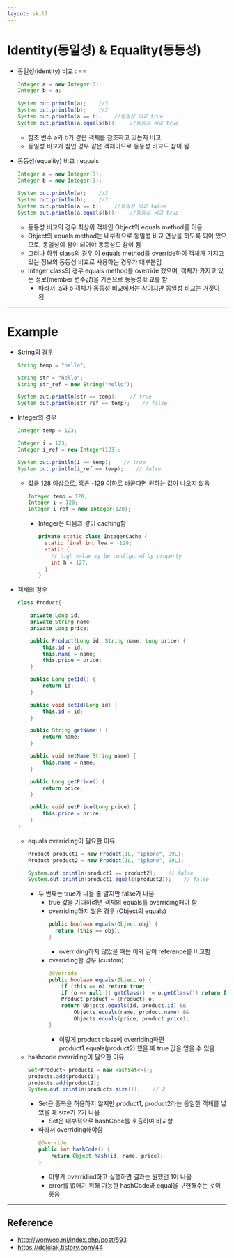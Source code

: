 ```yaml
---
layout: skill
---
```


# Identity(동일성) & Equality(동등성)

- 동일성(identity) 비교 : ==
    ```java
    Integer a = new Integer(3);
    Integer b = a;
     
    System.out.println(a);    //3
    System.out.println(b);    //3
    System.out.println(a == b);    //동일성 비교 true
    System.out.println(a.equals(b));    //동등성 비교 true
    ```
    - 참조 변수 a와 b가 같은 객체를 참조하고 있는지 비교
    - 동일성 비교가 참인 경우 같은 객체이므로 동등성 비교도 참이 됨

- 동등성(equality) 비교 : equals
    ```java
    Integer a = new Integer(3);
    Integer b = new Integer(3);
     
    System.out.println(a);    //3
    System.out.println(b);    //3
    System.out.println(a == b);    //동일성 비교 false
    System.out.println(a.equals(b));    //동등성 비교 true
    ```
    - 동등성 비교의 경우 최상위 객체인 Object의 equals method를 이용
    - Object의 equals method는 내부적으로 동일성 비교 연상을 하도록 되어 있으므로, 동일성이 참이 되어야 동등성도 참이 됨
    - 그러나 하위 class의 경우 이 equals method를 override하여 객체가 가지고 있는 정보의 동등성 비교로 사용하는 경우가 대부분임
    - Integer class의 경우 equals method를 override 했으며, 객체가 가지고 있는 정보(member 변수값)을 기준으로 동등성 비교를 함
        - 따라서, a와 b 객체가 동등성 비교에서는 참이지만 동일성 비교는 거짓이 됨

---

# Example

- String의 경우
    ```java
    String temp = "hello";

    String str = "hello";
    String str_ref = new String("hello");

    System.out.println(str == temp);    // true
    System.out.println(str_ref == temp);    // false
    ```
- Integer의 경우
    ```java
    Integer temp = 123;

    Integer i = 123;
    Integer i_ref = new Integer(123);

    System.out.println(i == temp);    // true
    System.out.println(i_ref == temp);    // false
    ```
    - 값을 128 이상으로, 혹은 -129 이하로 바꾼다면 원하는 값이 나오지 않음
        ```java
        Integer temp = 128;
        Integer i = 128;
        Integer i_ref = new Integer(128);
        ```
        - Integer은 다음과 같이 caching함
            ```java
            private static class IntegerCache {
              static final int low = -128;
              static {
                // high value my be configured by property
                int h = 127;
              }
            }
            ```
- 객체의 경우
    ```java
    class Product{

        private Long id;
        private String name;
        private Long price;

        public Product(Long id, String name, Long price) {
            this.id = id;
            this.name = name;
            this.price = price;
        }

        public Long getId() {
            return id;
        }

        public void setId(Long id) {
            this.id = id;
        }

        public String getName() {
            return name;
        }

        public void setName(String name) {
            this.name = name;
        }

        public Long getPrice() {
            return price;
        }

        public void setPrice(Long price) {
            this.price = price;
        }
    }
    ```
    - equals overriding이 필요한 이유
        ```java
        Product product1 = new Product(1L, "iphone", 99L);
        Product product2 = new Product(1L, "iphone", 99L);

        System.out.println(product1 == product2);    // false
        System.out.println(product1.equals(product2));    // false
        ```
        - 두 번째는 true가 나올 줄 알지만 false가 나옴
            - true 값을 기대하려면 객체의 equals를 overriding해야 함
            - overriding하지 않은 경우 (Object의 equals)
                ```java
                public boolean equals(Object obj) {
                  return (this == obj);
                }
                ```
                - overriding하지 않았을 때는 이와 같이 reference를 비교함
            - overriding한 경우 (custom)
                ```java
                @Override
                public boolean equals(Object o) {
                    if (this == o) return true;
                    if (o == null || getClass() != o.getClass()) return false;
                    Product product = (Product) o;
                    return Objects.equals(id, product.id) &&
                        Objects.equals(name, product.name) &&
                        Objects.equals(price, product.price);
                }
                ```
                - 이렇게 product class에 overriding하면 product1.equals(product2) 했을 때 true 값을 얻을 수 있음
    - hashcode overriding이 필요한 이유
        ```java
        Set<Product> products = new HashSet<>();
        products.add(product1);
        products.add(product2);
        System.out.println(products.size());    // 2
        ```
        - Set은 중복을 허용하지 않지만 product1, product2라는 동일한 객체를 넣었을 때 size가 2가 나옴
            - Set은 내부적으로 hashCode를 호출하여 비교함
        - 따라서 overriding해야함
            ```java
            @Override
            public int hashCode() {
                return Object.hash(id, name, price);
            }
            ```
            - 이렇게 overridind하고 실행하면 결과는 원했던 1이 나옴
            - error를 없애기 위해 가능한 hashCode와 equal을 구현해주는 것이 좋음

---

## Reference

- http://wonwoo.ml/index.php/post/593
- https://dololak.tistory.com/44
